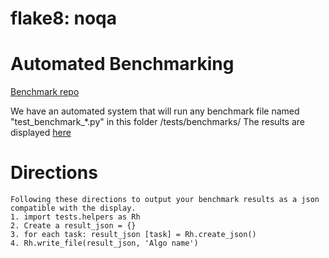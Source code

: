 # flake8: noqa
# Automated Benchmarking
[Benchmark repo](https://github.com/rlworkgroup/benchmarks)

We have an automated system that will run any benchmark file named "test_benchmark_*.py" in this folder /tests/benchmarks/
The results are displayed [here](https://rlworkgroup.github.io/benchmarks/)

# Directions
    Following these directions to output your benchmark results as a json compatible with the display.
    1. import tests.helpers as Rh
    2. Create a result_json = {}
    3. for each task: result_json [task] = Rh.create_json()
    4. Rh.write_file(result_json, 'Algo name')
